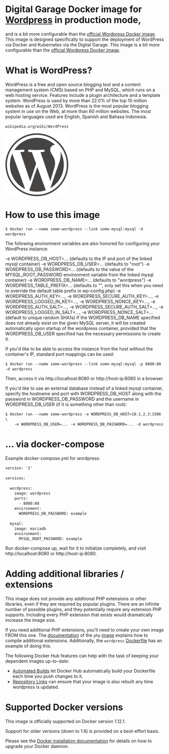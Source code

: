 # Digital Garage Docker image for [Wordpress](https://github.com/WordPress/WordPress) in production mode,
and is a bit more configurable than the [official Wordpress Docker image](https://hub.docker.com/_/wordpress/).
This image is designed specifically to support the deployment of WordPress via Docker and Kubernetes via the Digital Garage. This image is a bit more configurable than the [official Wordpress Docker image](https://hub.docker.com/_/wordpress/).

# What is WordPress?
WordPress is a free and open source blogging tool and a content management system (CMS) based on PHP and MySQL, which runs on a web hosting service. Features include a plugin architecture and a template system. WordPress is used by more than 22.0% of the top 10 million websites as of August 2013. WordPress is the most popular blogging system in use on the Web, at more than 60 million websites. The most popular languages used are English, Spanish and Bahasa Indonesia.
```
wikipedia.org/wiki/WordPress
```

![wordress]

[wordress]: https://raw.githubusercontent.com/docker-library/docs/01c12653951b2fe592c1f93a13b4e289ada0e3a1/wordpress/logo.png

# How to use this image
```
$ docker run --name some-wordpress --link some-mysql:mysql -d wordpress
```
The following environment variables are also honored for configuring your WordPress instance:

-e WORDPRESS_DB_HOST=... (defaults to the IP and port of the linked mysql container)
-e WORDPRESS_DB_USER=... (defaults to "root")
-e WORDPRESS_DB_PASSWORD=... (defaults to the value of the MYSQL_ROOT_PASSWORD environment variable from the linked mysql container)
-e WORDPRESS_DB_NAME=... (defaults to "wordpress")
-e WORDPRESS_TABLE_PREFIX=... (defaults to "", only set this when you need to override the default table prefix in wp-config.php)
-e WORDPRESS_AUTH_KEY=..., -e WORDPRESS_SECURE_AUTH_KEY=..., -e WORDPRESS_LOGGED_IN_KEY=..., -e WORDPRESS_NONCE_KEY=..., -e WORDPRESS_AUTH_SALT=..., -e WORDPRESS_SECURE_AUTH_SALT=..., -e WORDPRESS_LOGGED_IN_SALT=..., -e WORDPRESS_NONCE_SALT=... (default to unique random SHA1s)
If the WORDPRESS_DB_NAME specified does not already exist on the given MySQL server, it will be created automatically upon startup of the wordpress container, provided that the WORDPRESS_DB_USER specified has the necessary permissions to create it.

If you'd like to be able to access the instance from the host without the container's IP, standard port mappings can be used:
```
$ docker run --name some-wordpress --link some-mysql:mysql -p 8080:80 -d wordpress
```
Then, access it via http://localhost:8080 or http://host-ip:8080 in a browser.

If you'd like to use an external database instead of a linked mysql container, specify the hostname and port with WORDPRESS_DB_HOST along with the password in WORDPRESS_DB_PASSWORD and the username in WORDPRESS_DB_USER (if it is something other than root):
```
$ docker run --name some-wordpress -e WORDPRESS_DB_HOST=10.1.2.3:3306 \
    -e WORDPRESS_DB_USER=... -e WORDPRESS_DB_PASSWORD=... -d wordpress
```

# ... via docker-compose
Example docker-compose.yml for wordpress:
```
version: '2'

services:

  wordpress:
    image: wordpress
    ports:
      - 8080:80
    environment:
      WORDPRESS_DB_PASSWORD: example

  mysql:
    image: mariadb
    environment:
      MYSQL_ROOT_PASSWORD: example
```
Run docker-compose up, wait for it to initialize completely, and visit http://localhost:8080 or http://host-ip:8080.

# Adding additional libraries / extensions
This image does not provide any additional PHP extensions or other libraries, even if they are required by popular plugins. There are an infinite number of possible plugins, and they potentially require any extension PHP supports. Including every PHP extension that exists would dramatically increase the image size.

If you need additional PHP extensions, you'll need to create your own image FROM this one. The [documentation](https://github.com/docker-library/docs/blob/master/php/README.md#how-to-install-more-php-extensions) of the `php` [image](https://github.com/docker-library/docs/blob/master/php/README.md#how-to-install-more-php-extensions) explains how to compile additional extensions. Additionally, the `wordpress` [Dockerfile](https://github.com/docker-library/wordpress/blob/618490d4bdff6c5774b84b717979bfe3d6ba8ad1/apache/Dockerfile#L5-L9) has an example of doing this.

The following Docker Hub features can help with the task of keeping your dependent images up-to-date:

* [Automated Builds](https://docs.docker.com/docker-hub/builds/#repository-links) let Docker Hub automatically build your Dockerfile each time you push changes to it.
* [Repository Links](https://docs.docker.com/docker-hub/builds/#repository-links) can ensure that your image is also rebuilt any time wordpress is updated.

# Supported Docker versions
This image is officially supported on Docker version 1.12.1.

Support for older versions (down to 1.6) is provided on a best-effort basis.

Please see the [Docker installation documentation](https://docs.docker.com/installation/) for details on how to upgrade your Docker daemon.